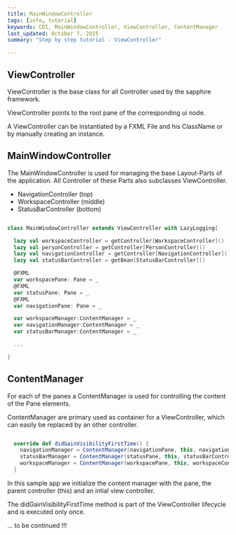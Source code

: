 ```yaml
---
title: MainWindowController
tags: [info, tutorial]
keywords: CDI, MainWindowController, ViewController, ContentManager
last_updated: October 7, 2015
summary: "Step by step tutorial - ViewController"

---
```


## ViewController

ViewController is the base class for all Controller used by the sapphire framework.

ViewController points to the root pane of the corresponding ui node.

 A ViewController can be instantiated by a FXML File and his ClassName or by manually creating an instance.

## MainWindowController

The MainWindowController is used for managing the base Layout-Parts of the application.
All Controller of these Parts also subclasses ViewController.

* NavigationController (top)
* WorkspaceController (middle)
* StatusBarController (bottom)

```scala

class MainWindowController extends ViewController with LazyLogging{

  lazy val workspaceController = getController[WorkspaceController]()
  lazy val personController = getController[PersonController]()
  lazy val navigationController = getController[NavigationController]()
  lazy val statusBarController = getBean[StatusBarController]()

  @FXML
  var workspacePane: Pane = _
  @FXML
  var statusPane: Pane = _
  @FXML
  var navigationPane: Pane = _

  var workspaceManager:ContentManager = _
  var navigationManager:ContentManager = _
  var statusBarManager:ContentManager = _

  ...

}
```

## ContentManager

For each of the panes a ContentManager is used for controlling the content of the Pane elements.

ContentManager are primary used as container for a ViewController, which can easily be replaced by an other controller.


```scala

  override def didGainVisibilityFirstTime() {
    navigationManager = ContentManager(navigationPane, this, navigationController)
    statusBarManager = ContentManager(statusPane, this, statusBarController)
    workspaceManager = ContentManager(workspacePane, this, workspaceController)
  }

```

In this sample app we initialize the content manager with the pane, the parent controller (this) and an intial view controller.

The didGainVisibilityFirstTime method is part of the ViewController lifecycle and is executed only once.


... to be continued !!!

 


